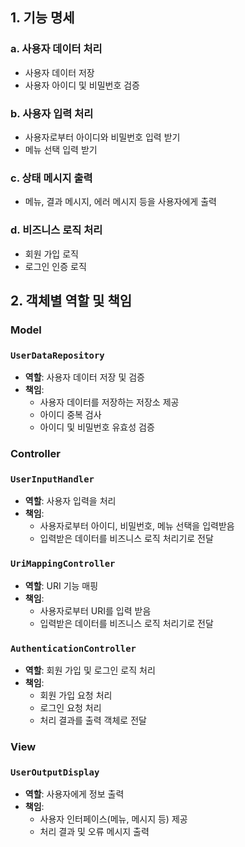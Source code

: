 
## 1. 기능 명세
### a. 사용자 데이터 처리
- 사용자 데이터 저장
- 사용자 아이디 및 비밀번호 검증

### b. 사용자 입력 처리
- 사용자로부터 아이디와 비밀번호 입력 받기
- 메뉴 선택 입력 받기

### c. 상태 메시지 출력
- 메뉴, 결과 메시지, 에러 메시지 등을 사용자에게 출력

### d. 비즈니스 로직 처리
- 회원 가입 로직
- 로그인 인증 로직

## 2. 객체별 역할 및 책임
### Model
### `UserDataRepository`
- **역할**: 사용자 데이터 저장 및 검증
- **책임**:
    - 사용자 데이터를 저장하는 저장소 제공
    - 아이디 중복 검사
    - 아이디 및 비밀번호 유효성 검증

### Controller
### `UserInputHandler`
- **역할**: 사용자 입력을 처리
- **책임**:
    - 사용자로부터 아이디, 비밀번호, 메뉴 선택을 입력받음
    - 입력받은 데이터를 비즈니스 로직 처리기로 전달


### `UriMappingController`
- **역할**: URI 기능 매핑
- **책임**:
    - 사용자로부터 URI를 입력 받음
    - 입력받은 데이터를 비즈니스 로직 처리기로 전달

### `AuthenticationController`
- **역할**: 회원 가입 및 로그인 로직 처리
- **책임**:
    - 회원 가입 요청 처리
    - 로그인 요청 처리
    - 처리 결과를 출력 객체로 전달

### View
### `UserOutputDisplay`
- **역할**: 사용자에게 정보 출력
- **책임**:
    - 사용자 인터페이스(메뉴, 메시지 등) 제공
    - 처리 결과 및 오류 메시지 출력

